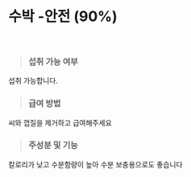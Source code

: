 # 수박 -안전 (90%)
<br>

> ### 섭취 가능 여부 
섭취 가능합니다.

> ### 급여 방법
씨와 껍질을 제거하고 급여해주세요


> ### 주성분 및 기능 
칼로리가 낮고 수분함량이 높아 수분 보충용으로도 좋습니다
